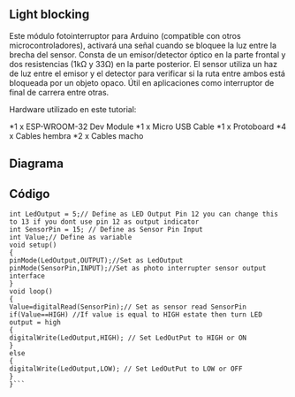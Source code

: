 ## Light blocking

Este módulo fotointerruptor para Arduino (compatible con otros microcontroladores), activará una señal cuando se bloquee la luz entre la brecha del sensor. Consta de un emisor/detector óptico en la parte frontal y dos resistencias (1kΩ y 33Ω) en la parte posterior. El sensor utiliza un haz de luz entre el emisor y el detector para verificar si la ruta entre ambos está bloqueada por un objeto opaco. Útil en aplicaciones como interruptor de final de carrera entre otras.

Hardware utilizado en este tutorial:

*1 x ESP-WROOM-32 Dev Module
*1 x Micro USB Cable
*1 x Protoboard
*4 x Cables hembra
*2 x Cables macho

## Diagrama

## Código
```
int LedOutput = 5;// Define as LED Output Pin 12 you can change this to 13 if you dont use pin 12 as output indicator
int SensorPin = 15; // Define as Sensor Pin Input
int Value;// Define as variable 
void setup()
{
pinMode(LedOutput,OUTPUT);//Set as LedOutput
pinMode(SensorPin,INPUT);//Set as photo interrupter sensor output interface
}
void loop()
{
Value=digitalRead(SensorPin);// Set as sensor read SensorPin 
if(Value==HIGH) //If value is equal to HIGH estate then turn LED output = high
{
digitalWrite(LedOutput,HIGH); // Set LedOutPut to HIGH or ON
}
else
{
digitalWrite(LedOutput,LOW); // Set LedOutPut to LOW or OFF
}
}```